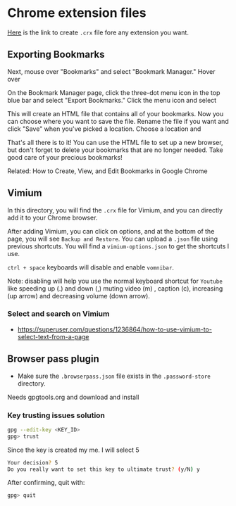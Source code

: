 # Chrome extension files

[Here](https://crxextractor.com/) is the link to create `.crx` file fore any extension you want.

## Exporting Bookmarks

Next, mouse over "Bookmarks" and select "Bookmark Manager."
Hover over

On the Bookmark Manager page, click the three-dot menu icon in the top blue bar and select "Export Bookmarks."
Click the menu icon and select

This will create an HTML file that contains all of your bookmarks. Now you can choose where you want to save the file. Rename the file if you want
and click "Save" when you've picked a location.
Choose a location and

That's all there is to it! You can use the HTML file to set up a new browser, but don't forget to delete your bookmarks that are no longer needed.
Take good care of your precious bookmarks!

Related: How to Create, View, and Edit Bookmarks in Google Chrome

## Vimium

In this directory, you will find the `.crx` file for Vimium, and you can directly add it to your Chrome browser.

After adding Vimium, you can click on options, and at the bottom of the page, you will see `Backup and Restore`. You can upload a `.json` file using previous shortcuts. You will find a `vimium-options.json` to get the shortcuts I use.

`ctrl + space` keyboards will disable and enable `vomnibar`.

Note: disabling will help you use the normal keyboard shortcut for `Youtube` like speeding up (.) and down (,) muting video (m) , caption (c), increasing (up arrow) and decreasing volume (down arrow).

### Select and search on Vimium

- https://superuser.com/questions/1236864/how-to-use-vimium-to-select-text-from-a-page

## Browser pass plugin

- Make sure the `.browserpass.json` file exists in the `.password-store` directory.

Needs gpgtools.org and download and install

### Key trusting issues solution

```bash
gpg --edit-key <KEY_ID>
gpg> trust
```

Since the key is created my me. I will select 5

```bash
Your decision? 5
Do you really want to set this key to ultimate trust? (y/N) y
```

After confirming, quit with:

```bash
gpg> quit
```
